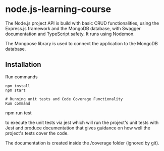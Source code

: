# node.js-learning-course
The Node.js project API is build with basic CRUD functionalities, using the Express.js framework and the MongoDB database, with Swagger documentation and TypeScript safety. It runs using Nodemon.

The Mongoose library is used to connect the application to the MongoDB database.

## Installation
Run commands

```
npm install
npm start

# Running unit tests and Code Coverage Functionality
Run command

```
npm run test 

to execute the unit tests via jest which will run the project's unit tests with Jest and produce documentation that gives guidance on how well the project's tests cover the code. 

The documentation is created inside the /coverage folder (ignored by git).